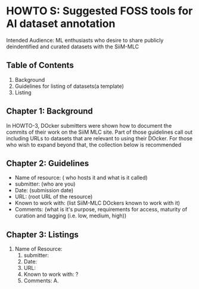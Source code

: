 # HOWTO S: Suggested FOSS  tools for AI dataset annotation

Intended Audience:
ML enthusiasts who desire to share publicly deindentified and curated datasets with the SiiM-MLC

 Table of Contents
--
1.  Background
1.  Guidelines for listing of datasets(a template)
1.  Listing

Chapter 1: Background
--
In HOWTO-3, DOcker submitters were shown how to document the commits of their work on the SiiM MLC site. Part of those guidelines call out including URLs to datasets that are relevant to using their DOcker. For those who wish to expand beyond that, the collection below is recommended


Chapter 2: Guidelines
--
* Name of resource: ( who hosts it and what is it called)
* submitter: (who are you)
* Date: (submission date)
* URL: (root URL of the resource)
* Known to work with: (list SiiM-MLC DOckers known to work with it)
* Comments: (what is it's purpose, requirements for access, maturity of curation and tagging  (i.e. low, medium, high))


Chapter 3: Listings
--
1. Name of Resource: 
	1. submitter: 
	1. Date: 
	1. URL: 
	1. Known to work with: ?
	1. Comments: A.

